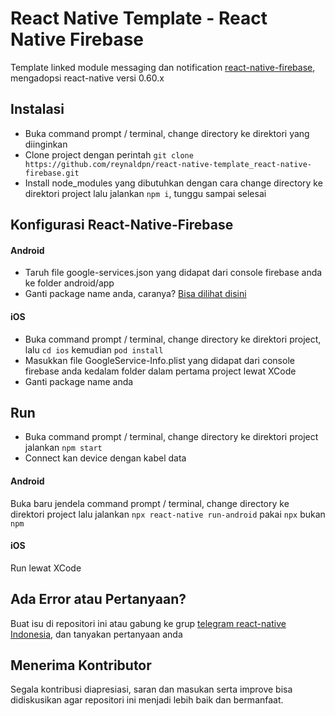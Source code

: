 # React Native Template - React Native Firebase #

Template linked module messaging dan notification [react-native-firebase](https://github.com/invertase/react-native-firebase), mengadopsi react-native versi 0.60.x

## Instalasi ##

- Buka command prompt / terminal, change directory ke direktori yang diinginkan
- Clone project dengan perintah ```git clone https://github.com/reynaldpn/react-native-template_react-native-firebase.git```
- Install node_modules yang dibutuhkan dengan cara change directory ke direktori project lalu jalankan ```npm i```, tunggu sampai selesai

## Konfigurasi React-Native-Firebase ##

#### Android ####
- Taruh file google-services.json yang didapat dari console firebase anda ke folder android/app
- Ganti package name anda, caranya? [Bisa dilihat disini](https://stackoverflow.com/questions/37389905/change-package-name-for-android-in-react-native)

#### iOS ####
- Buka command prompt / terminal, change directory ke direktori project, lalu ```cd ios``` kemudian ```pod install```
- Masukkan file GoogleService-Info.plist yang didapat dari console firebase anda kedalam folder dalam pertama project lewat XCode
- Ganti package name anda

## Run ##

- Buka command prompt / terminal, change directory ke direktori project jalankan ```npm start```
- Connect kan device dengan kabel data

#### Android ####
Buka baru jendela command prompt / terminal, change directory ke direktori project lalu jalankan ```npx react-native run-android``` pakai ```npx``` bukan ```npm```

#### iOS ####
Run lewat XCode

## Ada Error atau Pertanyaan? ##

Buat isu di repositori ini atau gabung ke grup [telegram react-native Indonesia](https://t.me/reactnative_id), dan tanyakan pertanyaan anda

## Menerima Kontributor ##

Segala kontribusi diapresiasi, saran dan masukan serta improve bisa didiskusikan agar repositori ini menjadi lebih baik dan bermanfaat.
